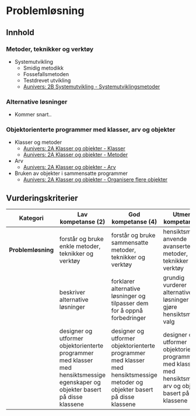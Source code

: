 # Problemløsning

## Innhold

### Metoder, teknikker og verktøy

- Systemutvikling
  - Smidig metodikk
  - Fossefallsmetoden
  - Testdrevet utvikling
  - [Aunivers: 2B Systemutvikling - Systemutviklingsmetoder](https://aunivers.no/fagpakker/realfag/informasjonsteknologi-1-2/it-2/2-objektorientert-programmering/2b-systemutvikling/systemutviklingsmetoder)

### Alternative løsninger

- Kommer snart..

### Objektorienterte programmer med klasser, arv og objekter

- Klasser og metoder
  - [Aunivers: 2A Klasser og objekter - Klasser](https://aunivers.no/fagpakker/realfag/informasjonsteknologi-1-2/it-2/2-objektorientert-programmering/2a-klasser-og-objekter/klasser)
  - [Aunivers: 2A Klasser og objekter - Metoder](https://aunivers.no/fagpakker/realfag/informasjonsteknologi-1-2/it-2/2-objektorientert-programmering/2a-klasser-og-objekter/metoder)
- Arv
  - [Aunivers: 2A Klasser og objekter - Arv](https://aunivers.no/fagpakker/realfag/informasjonsteknologi-1-2/it-2/2-objektorientert-programmering/2a-klasser-og-objekter/arv)
- Bruken av objekter i sammensatte programmer
  - [Aunivers: 2A Klasser og objekter - Organisere flere objekter](https://aunivers.no/fagpakker/realfag/informasjonsteknologi-1-2/it-2/2-objektorientert-programmering/2a-klasser-og-objekter/organisere-flere-objekter)


## Vurderingskriterier

| Kategori           | Lav kompetanse (2)                                                                                                               | God kompetanse (4)                                                                                                            | Utmerket kompetanse (6)                                                                                               |
| ------------------ | -------------------------------------------------------------------------------------------------------------------------------- | ----------------------------------------------------------------------------------------------------------------------------- | --------------------------------------------------------------------------------------------------------------------- |
| **Problemløsning** | forstår og bruke enkle metoder, teknikker og verktøy                                                                             | forstår og bruke sammensatte metoder, teknikker og verktøy                                                                    | hensiktsmessig anvende avanserte metoder, teknikker og verktøy                                                        |
|                    | beskriver alternative løsninger                                                                                                  | forklarer alternative løsninger og tilpasser dem for å oppnå forbedringer                                                     | grundig vurderer alternative løsninger og gjøre hensiktsmessige valg                                                  |
|                    | designer og utformer objektorienterte programmer med klasser med hensiktsmessige egenskaper og objekter basert på disse klassene | designer og utformer objektorienterte programmer med klasser med hensiktsmessige metoder og objekter basert på disse klassene | designer og utformer objektorienterte programmer med klasser med hensiktsmessig arv og objekter basert på de klassene |

